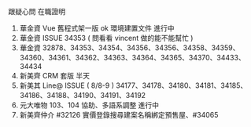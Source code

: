 跟疑心問 在職證明


1. 華金資 Vue 舊程式架一版 ok 環境建置文件 進行中
2. 華金資 ISSUE 34353 ( 問看看 vincent 做的能不能幫忙 ) 
3. 華金資 32878、34353、34354、34356、34356、34358、34359、34360、34361、34362、34363、34364、34365、34370、34433、34434
4. 新美齊 CRM 套版 半天
5. 新美其 Line@ ISSUE ( 8/8-9 ) 34177、34178、34180、34181、34185、34186、34188、34190、34191、34192
6. 元大唯物 103、104 協助、多語系調整 進行中
7. 新美齊仲介 #32126 實價登錄搜尋建案名稱綁定預售屋、#34065

